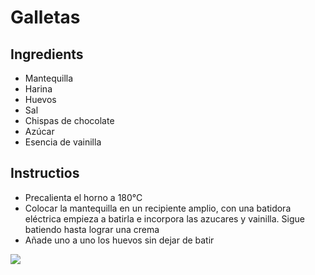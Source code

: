 # Galletas 
## Ingredients
* Mantequilla
* Harina
* Huevos
* Sal 
* Chispas de chocolate
* Azúcar
* Esencia de vainilla 
## Instructios
* Precalienta el horno a 180°C
* Colocar la mantequilla en un recipiente amplio, con una batidora eléctrica empieza a batirla e incorpora las azucares y vainilla. Sigue batiendo hasta lograr una crema
* Añade uno a uno los huevos sin dejar de batir

![ ](https://www.encasacookingspace.com/wp-content/uploads/2020/02/Choco-Chips-Walnuts-Cookies-4.jpg)

 
